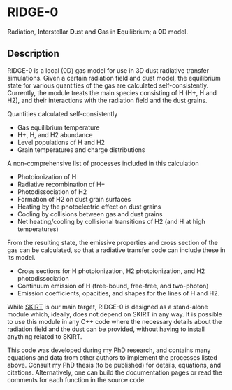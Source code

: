 # RIDGE-0
**R**adiation, **I**nterstellar **D**ust and **G**as in **E**quilibrium; a **0**D model.

## Description
RIDGE-0 is a local (0D) gas model for use in 3D dust radiative transfer simulations. Given a certain radiation field and dust model, the equilibrium state for various quantities of the gas are calculated self-consistently. Currently, the module treats the main species consisting of H (H+, H and H2), and their interactions with the radiation field and the dust grains.

Quantities calculated self-consistently
- Gas equilibrium temperature
- H+, H, and H2 abundance
- Level populations of H and H2
- Grain temperatures and charge distributions

A non-comprehensive list of processes included in this calculation
- Photoionization of H 
- Radiative recombination of H+ 
- Photodissociation of H2 
- Formation of H2 on dust grain surfaces
- Heating by the photoelectric effect on dust grains
- Cooling by collisions between gas and dust grains
- Net heating/cooling by collisional transitions of H2 (and H at high temperatures)

From the resulting state, the emissive properties and cross section of the gas can be calculated, so that a radiative transfer code can include these in its model.
- Cross sections for H photoionization, H2 photoionization, and H2 photodissociation
- Continuum emission of H (free-bound, free-free, and two-photon)
- Emission coefficients, opacities, and shapes for the lines of H and H2.

While [SKIRT]("https://github.com/SKIRT/") is our main target, RIDGE-0 is designed as a stand-alone module which, ideally, does not depend on SKIRT in any way. It is possible to use this module in any C++ code where the necessary details about the radiation field and the dust can be provided, without having to install anything related to SKIRT.

This code was developed during my PhD research, and contains many equations and data from other authors to implement the processes listed above. Consult my PhD thesis (to be published) for details, equations, and citations. Alternatively, one can build the documentation pages or read the comments for each function in the source code.




